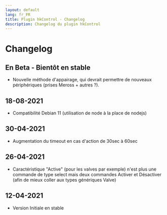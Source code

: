 ```yaml
---
layout: default
lang: fr_FR
title: Plugin hkControl - Changelog
description: Changelog du plugin hkControl
---
```


Changelog
=========

En Beta - Bientôt en stable
---------------------------

* Nouvelle méthode d'appairage, qui devrait permettre de nouveaux périphériques (prises Meross + autres ?).

18-08-2021
----------

* Compatibilité Debian 11 (utilisation de node à la place de nodejs)

30-04-2021
----------

* Augmentation du timeout en cas d'action de 30sec à 60sec

26-04-2021
----------

* Caractéristique "Active" (pour les valves par exemple) n'est plus une commande de type select mais deux commandes Activer et Désactiver (afin de mieux coller aux types génériques Valve)

12-04-2021
----------------------

* Version Initiale en stable

